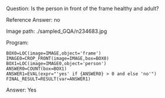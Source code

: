Question: Is the person in front of the frame healthy and adult?

Reference Answer: no

Image path: ./sampled_GQA/n234683.jpg

Program:

```
BOX0=LOC(image=IMAGE,object='frame')
IMAGE0=CROP_FRONT(image=IMAGE,box=BOX0)
BOX1=LOC(image=IMAGE0,object='person')
ANSWER0=COUNT(box=BOX1)
ANSWER1=EVAL(expr="'yes' if {ANSWER0} > 0 and else 'no'")
FINAL_RESULT=RESULT(var=ANSWER1)
```
Answer: Yes

